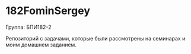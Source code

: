 # 182FominSergey

Группа: БПИ182-2

Репозиторий с задачами, которые были рассмотрены на семинарах и моим домашнем заданием.
